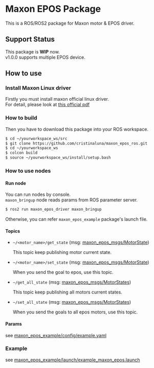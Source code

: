 # Maxon EPOS Package

This is a ROS/ROS2 package for Maxon motor & EPOS driver.

## Support Status
This package is **WIP** now.<br/>
v1.0.0 supports multiple EPOS device.<br/>

## How to use

### Install Maxon Linux driver
Firstly you must install maxon official linux driver.<br/>
For detail, please look at [this official pdf](http://academy.maxonjapan.co.jp/wp-content/uploads/manual/epos/EPOS_Command_Library.pdf)

### How to build
Then you have to download this package into your ROS workspace.
```bash
$ cd ~/yourworkspace_ws/src
$ git clone https://github.com/cristinaluna/maxon_epos_ros.git
$ cd ~/yourworkspace_ws
$ colcon build 
$ source ~/yourworkspace_ws/install/setup.bash
```
### How to use nodes

#### Run node
You can run nodes by console.<br/>
`maxon_bringup` node reads params from ROS parameter server.
```bash
$ ros2 run maxon_epos_driver maxon_bringup
```

Otherwise, you can refer `maxon_epos_example` package's launch file.

#### Topics

- `~/<motor_name>/get_state` (msg: [maxon_epos_msgs/MotorState](maxon_epos_msgs/msg/MotorState.msg))

    This topic keep publishing motor current state.

- `~/<motor_name>/set_state` (msg: [maxon_epos_msgs/MotorState](maxon_epos_msgs/msg/MotorState.msg))

    When you send the goal to epos, use this topic.

- `~/get_all_state` (msg: [maxon_epos_msgs/MotorStates](maxon_epos_msgs/msg/MotorStates.msg))

    This topic keep publishing all motors current states.

- `~/set_all_state` (msg: [maxon_epos_msgs/MotorStates](maxon_epos_msgs/msg/MotorStates.msg))

    When you send the goals to all epos motors, use this topic.

#### Params

see [maxon_epos_example/config/example.yaml](maxon_epos_example/config/example.yaml)

### Example

see [maxon_epos_example/launch/example_maxon_epos.launch](maxon_epos_example/launch/example_maxon_epos.launch)

